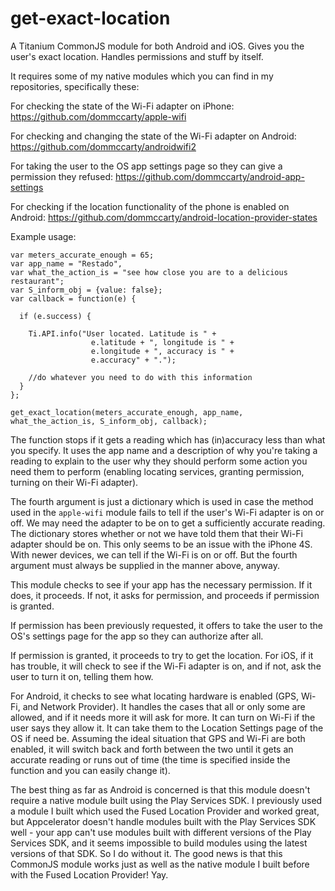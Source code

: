 # get-exact-location
A Titanium CommonJS module for both Android and iOS. Gives you the user's exact location. Handles permissions and stuff by itself.

It requires some of my native modules which you can find in my repositories, specifically these:

For checking the state of the Wi-Fi adapter on iPhone:
https://github.com/dommccarty/apple-wifi

For checking and changing the state of the Wi-Fi adapter on Android:
https://github.com/dommccarty/androidwifi2

For taking the user to the OS app settings page so they can give a permission they refused:
https://github.com/dommccarty/android-app-settings

For checking if the location functionality of the phone is enabled on Android:
https://github.com/dommccarty/android-location-provider-states


Example usage:

```
var meters_accurate_enough = 65;
var app_name = "Restado",
var what_the_action_is = "see how close you are to a delicious restaurant";
var S_inform_obj = {value: false};
var callback = function(e) {

  if (e.success) {
  
    Ti.API.info("User located. Latitude is " +
                  e.latitude + ", longitude is " + 
                  e.longitude + ", accuracy is " + 
                  e.accuracy" + ".");
                  
    //do whatever you need to do with this information
  }
};

get_exact_location(meters_accurate_enough, app_name, what_the_action_is, S_inform_obj, callback);
```

The function stops if it gets a reading which has (in)accuracy less than what you specify.
It uses the app name and a description of why you're taking a reading to explain to the user why they should 
perform some action you need them to perform (enabling locating services, granting permission, turning on their Wi-Fi adapter).

The fourth argument is just a dictionary which is used in case the method used in the ```apple-wifi``` module
fails to tell if the user's Wi-Fi adapter is on or off. We may need the adapter to be on to get a sufficiently accurate reading.
The dictionary stores whether or not we have told them that their Wi-Fi adapter should be on. This only seems to be an issue
with the iPhone 4S. With newer devices, we can tell if the Wi-Fi is on or off. But the fourth
argument must always be supplied in the manner above, anyway.

This module checks to see if your app has the necessary permission. If it does, it proceeds. If not, it asks for permission, 
and proceeds if permission is granted.

If permission has been previously requested, it offers to take the user to the OS's settings page for the app so they can 
authorize after all.

If permission is granted, it proceeds to try to get the location. For iOS, if it has trouble, it will check to see if the 
Wi-Fi adapter is on, and if not, ask the user to turn it on, telling them how.

For Android, it checks to see what locating hardware is enabled (GPS, Wi-Fi, and Network Provider). It handles the cases that
all or only some are allowed, and if it needs more it will ask for more. It can turn on Wi-Fi if the user says they allow it.
It can take them to the Location Settings page of the OS if need be. Assuming the ideal situation that GPS and Wi-Fi are both
enabled, it will switch back and forth between the two until it gets an accurate reading or runs out of time (the time is
specified inside the function and you can easily change it).

The best thing as far as Android is concerned is that this module
doesn't require a native module built using the Play Services SDK. I previously used a module I built which used the 
Fused Location Provider and worked great, but Appcelerator doesn't handle modules built with the Play Services SDK well - your app
can't use modules built with different versions of the Play Services SDK, and it seems impossible to build modules
using the latest versions of that SDK. So I do without it. The good news is that this CommonJS module works just as well as
the native module I built before with the Fused Location Provider! Yay.
